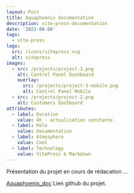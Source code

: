 ```yaml
---
layout: Post
title: Aquaphoenix documentation
description: vite-press-documentation
date: '2023-08-08'
tags:
  - vite-press
logo:
  src: /icons/vitepress.svg
  alt: vitepress
images:
  - src: /projects/project-3.png
    alt: Control Panel Dashboard
    overlay:
      src: /projects/project-3-mobile.png
      alt: Control Panel Mobile
  - src: /projects/project-2.png
    alt: Customers Dashboard
attributes:
  - label: Duration
    value: 4h - actualisation constante
  - label: Role
    value: Documentation
  - label: Atmosphere
    value: Cool
  - label: Technology
    value: VitePress & Markdown
---
```


Présentation du projet en cours de rédacation ...

[Aquaphoenix_doc](https://github.com/steeven-js/aquaphoenix_doc/) Lien github du projet.

